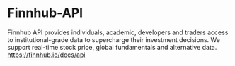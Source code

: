 # Finnhub-API
Finnhub API provides individuals, academic, developers and traders access to institutional-grade data to supercharge their investment decisions. We support real-time stock price, global fundamentals and alternative data. https://finnhub.io/docs/api
